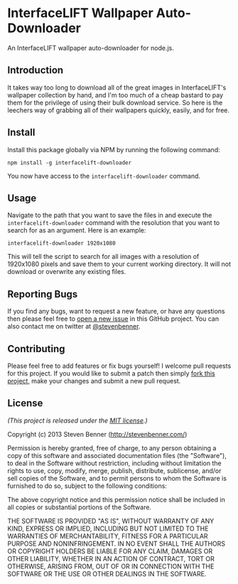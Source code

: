 # InterfaceLIFT Wallpaper Auto-Downloader

An InterfaceLIFT wallpaper auto-downloader for node.js.

## Introduction

It takes way too long to download all of the great images in InterfaceLIFT's wallpaper collection by hand, and I'm too much of a cheap bastard to pay them for the privilege of using their bulk download service. So here is the leechers way of grabbing all of their wallpapers quickly, easily, and for free.

## Install

Install this package globally via NPM by running the following command:

```shell
npm install -g interfacelift-downloader
```

You now have access to the `interfacelift-downloader` command.

## Usage

Navigate to the path that you want to save the files in and execute the `interfacelift-downloader` command with the resolution that you want to search for as an argument. Here is an example:

```shell
interfacelift-downloader 1920x1080
```

This will tell the script to search for all images with a resolution of 1920x1080 pixels and save them to your current working directory. It will not download or overwrite any existing files.

## Reporting Bugs

If you find any bugs, want to request a new feature, or have any questions then please feel free to [open a new issue](https://github.com/stevenbenner/interfacelift-downloader/issues/new) in this GitHub project. You can also contact me on twitter at [@stevenbenner](https://twitter.com/stevenbenner).

## Contributing

Please feel free to add features or fix bugs yourself! I welcome pull requests for this project. If you would like to submit a patch then simply [fork this project](https://github.com/stevenbenner/interfacelift-downloader/fork), make your changes and submit a new pull request.

## License

*(This project is released under the [MIT license](https://raw.github.com/stevenbenner/interfacelift-downloader/master/LICENSE.txt).)*

Copyright (c) 2013 Steven Benner (http://stevenbenner.com/)

Permission is hereby granted, free of charge, to any person obtaining a copy of this software and associated documentation files (the "Software"), to deal in the Software without restriction, including without limitation the rights to use, copy, modify, merge, publish, distribute, sublicense, and/or sell copies of the Software, and to permit persons to whom the Software is furnished to do so, subject to the following conditions:

The above copyright notice and this permission notice shall be included in all copies or substantial portions of the Software.

THE SOFTWARE IS PROVIDED "AS IS", WITHOUT WARRANTY OF ANY KIND, EXPRESS OR IMPLIED, INCLUDING BUT NOT LIMITED TO THE WARRANTIES OF MERCHANTABILITY, FITNESS FOR A PARTICULAR PURPOSE AND NONINFRINGEMENT. IN NO EVENT SHALL THE AUTHORS OR COPYRIGHT HOLDERS BE LIABLE FOR ANY CLAIM, DAMAGES OR OTHER LIABILITY, WHETHER IN AN ACTION OF CONTRACT, TORT OR OTHERWISE, ARISING FROM, OUT OF OR IN CONNECTION WITH THE SOFTWARE OR THE USE OR OTHER DEALINGS IN THE SOFTWARE.
